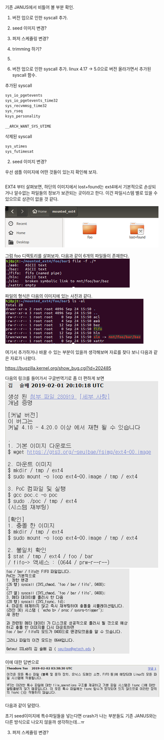 기존 JANUS에서 비틀어 볼 부분 확인.

1. 버전 업으로 인한 syscall 추가.
2. seed 이미지 변경?
3. 퍼저 스케쥴링 변경?
4. trimming 하기?
5. 

1. 버전 업으로 인한 syscall 추가.
linux 4.17 -> 5.0으로 버전 올라가면서 추가된 syscall 함수.

추가된 syscall
```C
sys_io_pgetevents
sys_io_pgetevents_time32
sys_recvmmsg_time32
sys_rseq
ksys_personality

__ARCH_WANT_SYS_UTIME
```

삭제된 syscall
```C
sys_utimes
sys_futimesat
```

2. seed 이미지 변경?

우선 샘플 이미지에 어떤 것들이 있는지 확인해 보자. 

```

```
EXT4 부터 살펴보면, 하단의 이미지에서 lost+found는 ext4에서 기본적으로 손상되거나 알수없는 파일들의 정보가 보관되는 곳이라고 한다. 이건 파일시스템 별로 있을 수 있으므로 상관이 없을 것 같다.

![bitmap](./img/way_to_upgrade/ext4_1.png)

그럼 foo 디렉토리를 살펴보자. 다음과 같이 6개의 파일들이 존재한다.
![bitmap](./img/way_to_upgrade/ext4_2.png)


파일의 형식은 다음의 이미지에 있는 사진과 같다. 
![bitmap](./img/way_to_upgrade/ext4_3.png)


여기서 추가하거나 바꿀 수 있는 부분이 있을까 생각해보며 자료를 찾다 보니 다음과 같은 자료가 나왔다.

https://bugzilla.kernel.org/show_bug.cgi?id=202485

다음의 링크를 들어가서 구글번역기로 좀 더 편하게 보면 
![bitmap](./img/way_to_upgrade/seed_upg_1.png)
![bitmap](./img/way_to_upgrade/seed_upg_3.png)


이에 대한 답변으로
![bitmap](./img/way_to_upgrade/seed_upg_4.png)

다음과 같이 달렸다.

초기 seed이미지에 특수파일들을 넣는다면 crash가 나는 부분들도 기존 JANUS와는 다른 방식으로 나오지 않을까 생각하는데...ㅠ

3. 퍼저 스케쥴링 변경?
